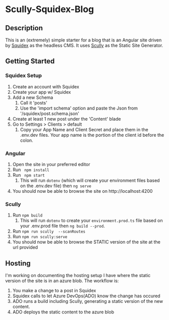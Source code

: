 # Scully-Squidex-Blog

## Description
This is an (extremely) simple starter for a blog that is an Angular site driven by [Squidex](https://squidex.io) as the headless CMS. It uses [Scully](https://scully.io) as the Static Site Generator.

## Getting Started
### Squidex Setup
1. Create an account with Squidex
2. Create your app w/ Squidex
3. Add a new Schema
   1. Call it 'posts'
   2. Use the 'import schema' option and paste the Json from '/squidex/post.schema.json'
4. Create at least 1 new post under the 'Content' blade
5. Go to Settings > Clients > default 
   1. Copy your App Name and Client Secret and place them in the .env.dev files. Your app name is the portion of the client id before the colon.

### Angular
1. Open the site in your preferred editor
2. Run ``` npm install```
3. Run ``` npm start```
   1. This will run ```dotenv``` (which will create your environment files based on the .env.dev file) then ```ng serve```
4. You should now be able to browse the site on http://localhost:4200

### Scully
1. Run ```npm build``` 
   1. This will run ```dotenv``` to create your ```environment.prod.ts``` file based on your .env.prod file then ```ng build --prod```.
2. Run ```npm run scully  --scanRoutes``` 
3. Run ```npm run scully:serve```
4. You should now be able to browse the STATIC version of the site at the url provided

## Hosting
I'm working on documenting the hosting setup I have where the static version of the site is in an azure blob.  The workflow is:
1. You make a change to a post in Squidex
2. Squidex calls to let Azure DevOps(ADO) know the change has occured
3. ADO runs a build including Scully, generating a static version of the new content.
4. ADO deploys the static content to the azure blob
